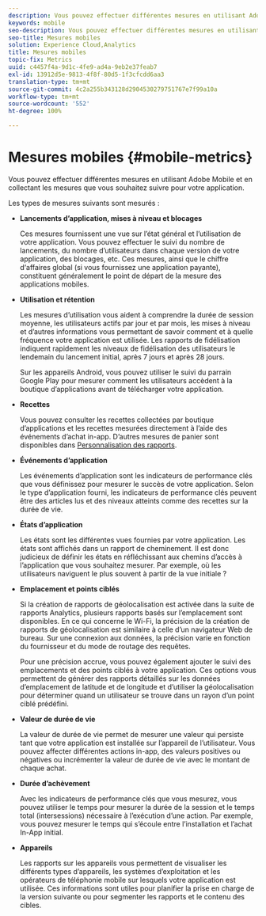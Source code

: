 ```yaml
---
description: Vous pouvez effectuer différentes mesures en utilisant Adobe Mobile et en collectant les mesures que vous souhaitez suivre pour votre application.
keywords: mobile
seo-description: Vous pouvez effectuer différentes mesures en utilisant Adobe Mobile et en collectant les mesures que vous souhaitez suivre pour votre application.
seo-title: Mesures mobiles
solution: Experience Cloud,Analytics
title: Mesures mobiles
topic-fix: Metrics
uuid: c4457f4a-9d1c-4fe9-ad4a-9eb2e37feab7
exl-id: 13912d5e-9813-4f8f-80d5-1f3cfcdd6aa3
translation-type: tm+mt
source-git-commit: 4c2a255b343128d2904530279751767e7f99a10a
workflow-type: tm+mt
source-wordcount: '552'
ht-degree: 100%

---
```


# Mesures mobiles {#mobile-metrics}

Vous pouvez effectuer différentes mesures en utilisant Adobe Mobile et en collectant les mesures que vous souhaitez suivre pour votre application.

Les types de mesures suivants sont mesurés :

* **Lancements d’application, mises à niveau et blocages**

   Ces mesures fournissent une vue sur l’état général et l’utilisation de votre application. Vous pouvez effectuer le suivi du nombre de lancements, du nombre d’utilisateurs dans chaque version de votre application, des blocages, etc. Ces mesures, ainsi que le chiffre d‘affaires global (si vous fournissez une application payante), constituent généralement le point de départ de la mesure des applications mobiles.

* **Utilisation et rétention**

   Les mesures d’utilisation vous aident à comprendre la durée de session moyenne, les utilisateurs actifs par jour et par mois, les mises à niveau et d’autres informations vous permettant de savoir comment et à quelle fréquence votre application est utilisée. Les rapports de fidélisation indiquent rapidement les niveaux de fidélisation des utilisateurs le lendemain du lancement initial, après 7 jours et après 28 jours.

   Sur les appareils Android, vous pouvez utiliser le suivi du parrain Google Play pour mesurer comment les utilisateurs accèdent à la boutique d’applications avant de télécharger votre application.

* **Recettes**

   Vous pouvez consulter les recettes collectées par boutique d’applications et les recettes mesurées directement à l’aide des événements d’achat in-app. D’autres mesures de panier sont disponibles dans [Personnalisation des rapports](/help/using/usage/reports-customize/reports-customize.md).

* **Événements d’application**

   Les événements d’application sont les indicateurs de performance clés que vous définissez pour mesurer le succès de votre application. Selon le type d’application fourni, les indicateurs de performance clés peuvent être  des articles lus et des niveaux atteints comme des recettes sur la durée de vie.

* **États d’application**

   Les états sont les différentes vues fournies par votre application. Les états sont affichés dans un rapport de cheminement. Il est donc judicieux de définir les états en réfléchissant aux chemins d’accès à l’application que vous souhaitez mesurer. Par exemple, où les utilisateurs naviguent le plus souvent à partir de la vue initiale ?

* **Emplacement et points ciblés**

   Si la création de rapports de géolocalisation est activée dans la suite de rapports Analytics, plusieurs rapports basés sur l’emplacement sont disponibles. En ce qui concerne le Wi-Fi, la précision de la création de rapports de géolocalisation est similaire à celle d’un navigateur Web de bureau. Sur une connexion aux données, la précision varie en fonction du fournisseur et du mode de routage des requêtes.

   Pour une précision accrue, vous pouvez également ajouter le suivi des emplacements et des points ciblés à votre application. Ces options vous permettent de générer des rapports détaillés sur les données d’emplacement de latitude et de longitude et d’utiliser la géolocalisation pour déterminer quand un utilisateur se trouve dans un rayon d’un point ciblé prédéfini.

* **Valeur de durée de vie**

   La valeur de durée de vie permet de mesurer une valeur qui persiste tant que votre application est installée sur l’appareil de l’utilisateur. Vous pouvez affecter différentes actions in-app, des valeurs positives ou négatives ou incrémenter la valeur de durée de vie avec le montant de chaque achat.

* **Durée d’achèvement**

   Avec les indicateurs de performance clés que vous mesurez, vous pouvez utiliser le temps pour mesurer la durée de la session et le temps total (intersessions) nécessaire à l’exécution d’une action. Par exemple, vous pouvez mesurer le temps qui s’écoule entre l’installation et l’achat In-App initial.

* **Appareils**

   Les rapports sur les appareils vous permettent de visualiser les différents types d’appareils, les systèmes d’exploitation et les opérateurs de téléphonie mobile sur lesquels votre application est utilisée. Ces informations sont utiles pour planifier la prise en charge de la version suivante ou pour segmenter les rapports et le contenu des cibles.
